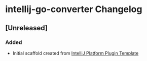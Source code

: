 <!-- Keep a Changelog guide -> https://keepachangelog.com -->

# intellij-go-converter Changelog

## [Unreleased]
### Added
- Initial scaffold created from [IntelliJ Platform Plugin Template](https://github.com/JetBrains/intellij-platform-plugin-template)
